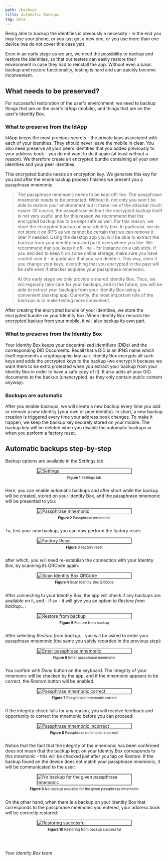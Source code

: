 ```yaml
---
path: /backups
title: Automatic Backups
tag: beta
---
```


Being able to backup the identities is obviously a necessity - in the end you may lose your phone, or you just got a new one, or you use more than one device (we do not cover this case yet).

Even in an early stage as we are, we need the possibility to backup and restore the identities, so that our testers can easily restore their environment in case they had to reinstall the app. Without even a basic backup and restore functionality, testing is hard and can quickly become inconvenient.

## What needs to be preserved?

For successful restoration of the user's environment, we need to backup things that are on the user's IdApp (mobile), and things that are on the user's Identity Box.

### What to preserve from the IdApp

IdApp keeps the most precious secrets - the private keys associated with each of your identities. They should never leave the mobile in clear. You also need preserve all your peers identities that you added previously to your address book - you do not want to do it again (at least without a reason). We therefore create an encrypted bundle containing all your own identities and your peer identities.

This encrypted bundle needs an encryption key. We generate this key for you and after the whole backup process finishes we present you a passphrase mnemonic.

> The passphrase mnemonic needs to be kept off-line. The passphrase mnemonic needs to be protected. Without it, not only you won't be able to restore your environment but it make live of the attacker much easier. Of course, the passphrase without the encrypted backup itself is not very useful and for this reason we recommend that the encrypted backup has to be kept safe as well. For this reason, we store the encrypted backup on your identity box. In particular, we do not store it on IPFS as we cannot be certain that we can remove it later if needed. Using the desktop app you will be able to extract the backup from your identity box and put it everywhere you like. We recommend that you keep it off-line - for instance on a usb stick. If you decided to keep it on some online storage, make sure you have control over it - in particular that you can delete it. This way, even if you change your keys, everything that you encrypted in the past will be safe even if attacker acquires your passphrase mnemonic.

> At this early stage we only provide a shared Identity Box. Thus, we will regularly take care for your backups, and in the future, you will be able to extract your backups from your Identity Box using a convenient desktop app. Currently, the most important role of the backups is to make testing more convenient.

After creating the encrypted bundle of your identities, we store the encrypted bundle on your Identity Box.
When Identity Box records the encrypted backup from your mobile, it will also backup its own part.

### What to preserve from the Identity Box

Your Identity Box keeps your decentralized identifiers (DIDs) and the corresponding DID Documents. Recall that a DID is an IPNS name which itself represents a cryptographic key pair. Identity Box encrypts all such keys and adds the encrypted keys to the backup (we encrypt it because we want them to be extra protected when you extract your backup from your Identity Box in order to have a safe copy of it). It also adds all your DID documents to the backup (unencrypted, as they only contain public content anyway).

### Backups are automatic

After you enable backups, we will create a new backup every time you add or remove a new identity (your own or peer identity). In short, a new backup creation is triggered every time your address book changes. To make it happen, we keep the backup key securely stored on your mobile. The backup key will be deleted when you disable the automatic backups or when you perform a factory reset.

## Automatic backups step-by-step

Backup options are available in the _Settings_ tab:

<a name="figure-1"></a> 
<div class="flex-wrap">
<div class="bordered-content-300">
  <img alt="Settings" src="images/Settings.png" />
</div>
<p class="figure-title"><b>Figure 1</b> Settings tab</p>
</div>

Here, you can enable automatic backups and after short while the backup will be created, stored on your Identity Box, and the passphrase mnemonic will be presented to you:

<a name="figure-2"></a> 
<div class="flex-wrap">
<div class="bordered-content-300">
  <img alt="Passphrase mnemonic" src="images/Mnemonic.png" />
</div>
<p class="figure-title"><b>Figure 2</b> Passphrase mnemonic</p>
</div>

To, test your new backup, you can now perform the factory reset:

<a name="figure-3"></a> 
<div class="flex-wrap">
<div class="bordered-content-300">
  <img alt="Factory Reset" src="images/Reset.png" />
</div>
<p class="figure-title"><b>Figure 3</b> Factory reset</p>
</div>

after which, you will need re-establish the connection with your Identity Box, by scanning its QRCode again:

<a name="figure-4"></a> 
<div class="flex-wrap">
<div class="bordered-content-300">
  <img alt="Scan Identity Box QRCode" src="images/ScanIdBox.png" />
</div>
<p class="figure-title"><b>Figure 4</b> Scan Identity Box QRCode</p>
</div>

After connecting to your Identity Box, the app will check if any backups are available on it, and - if so - it will give you an option to _Restore from backup..._:

<a name="figure-5"></a> 
<div class="flex-wrap">
<div class="bordered-content-300">
  <img alt="Restore from backup" src="images/RestoreFromBackup.png" />
</div>
<p class="figure-title"><b>Figure 5</b> Restore from backup</p>
</div>

After selecting _Restore from backup..._ you will be asked to enter your passphrase mnemonic (the same you safely recorded in the previous step):

<a name="figure-6"></a> 
<div class="flex-wrap">
<div class="bordered-content-300">
  <img alt="Enter passphrase mnemonic" src="images/EnterMnemonic.png" />
</div>
<p class="figure-title"><b>Figure 6</b> Enter passphrase mnemonic</p>
</div>

You confirm with _Done_ button on the keyboard. The integrity of your mnemonic will be checked by the app, and if the mnemonic appears to be correct, the _Restore_ button will be enabled.

<a name="figure-7"></a> 
<div class="flex-wrap">
<div class="bordered-content-300">
  <img alt="Passphrase mnemonic correct" src="images/MnemonicCorrect.png" />
</div>
<p class="figure-title"><b>Figure 7</b> Passphrase mnemonic correct</p>
</div>

If the integrity check fails for any reason, you will receive feedback and opportunity to correct the mnemonic before you can proceed:

<a name="figure-8"></a> 
<div class="flex-wrap">
<div class="bordered-content-300">
  <img alt="Passphrase mnemonic incorrect" src="images/MnemonicIncorrect.png" />
</div>
<p class="figure-title"><b>Figure 8</b> Passphrase mnemonic incorrect</p>
</div>

Notice that the fact that the integrity of the mnemonic has been confirmed does not mean that the backup kept on your Identity Box corresponds to this mnemonic - this will be checked just after you tap on _Restore_. If the backup found on the device does not match your passphrase mnemonic, it will be communicated to the user:

<a name="figure-9"></a> 
<div class="flex-wrap">
<div class="bordered-content-300">
  <img alt="No backup for the given passphrase mnemonic" src="images/SomethingWrong.png" />
</div>
<p class="figure-title"><b>Figure 9</b> No backup available for the given passphrase mnemonic</p>
</div>

On the other hand, when there is a backup on your Identity Box that corresponds to the passphrase mnemonic you entered, your address book will be correctly restored:

<a name="figure-10"></a> 
<div class="flex-wrap">
<div class="bordered-content-300">
  <img alt="Restoring successful" src="images/RestoringSuccess.png" />
</div>
<p class="figure-title"><b>Figure 10</b> Restoring from backup successful</p>
</div>

<br/><br/>
Your *Identity Box team*

<style scoped>
.scrollable {
  width: 100%;
  overflow-x: auto;
}
.flex-wrap {
  display:flex;
  flex-flow:column;
  justify-content:center;
  align-items: center;
}
@media (max-width: 650px) {
  .responsive {
    align-items: flex-start;
  }  
}
.figure-title {
  font-size: 0.8em;
  margin-top: 5px;
}
.bordered-content-600 {
  width: 600px;
  border: 1px solid black;
}
.bordered-content-300 {
  width: 300px;
  border: 1px solid black;
}
</style>
